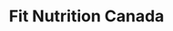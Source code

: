 ---
title: "Fit Nutrition Canada"
url: /tecumseh/fit-nutrition-canada/
shop: nutrition supplements
---